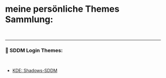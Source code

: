 # meine persönliche Themes Sammlung:
 ⠀ ⠀ ⠀ ⠀ ⠀ ⠀ 
 ⠀ ⠀ ⠀ ⠀ ⠀ ⠀ 
______________________________________________________________________________________________________
### 🌅 SDDM Login Themes:
 ⠀ ⠀ ⠀ ⠀ ⠀ ⠀ 
- [KDE: Shadows-SDDM](https://store.kde.org/p/1717287)
 ⠀ ⠀ ⠀ ⠀ ⠀ ⠀
